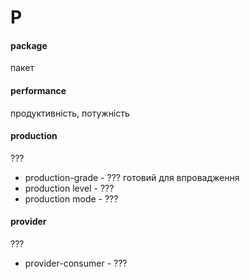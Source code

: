 # P

#### package
пакет

#### performance
продуктивність, потужність

#### production
???
  - production-grade - ??? готовий для впровадження
  - production level - ???
  - production mode - ???

#### provider
???
  - provider-consumer - ???
